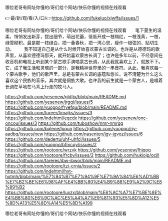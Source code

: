 哪位老哥有网址你懂的/哥们给个网站/快乐你懂的视频在线观看

👉最/新/观/看/入/口/👉https://github.com/fukeluo/xjwffa/issues/1

哪位老哥有网址你懂的/哥们给个网站/快乐你懂的视频在线观看　　笔下蔓生的温柔，悄悄发出新芽，拔出细节，萌出花蕾，低低开成一枝梅红，一枝浅黄，一枝，绿雪砌积。最是那一枝绿白，把一叠春秋，把一湾心思，瘦作一根弦的，贴切生动。
　　我不知道自己是从什么时候开始喜欢蒙古长调的。也许是从德德玛的歌声里，从喜欢德德玛那天，就开始喜欢蒙古长调了；也许是多年以前，不经意间在收音机和电视上听到某个蒙古歌手演唱蒙古长调，从此我就喜欢上了，就放不下。它，成了我生活和灵魂的一部分，是我精神世界里的一串音符。从此，我喜欢每一个蒙古歌手，他们的歌声里，总是有蒙古长调的底蕴和悠长。说不清楚为什么这么喜欢这个民族的音乐，其次就是侗族大歌。也许我的前生就是一个蒙古人，是唱着长调在草地在马背上行走的牧马人。


https://github.com/yesenew/gldtjx/blob/main/README.md
https://github.com/yesenew/jrgqi/issues/5
https://github.com/yuoppo/fryefqu/blob/main/README.md
https://github.com/tureer/timajks/issues/3
https://github.com/indehtml/eqcdx
https://github.com/yesenew/onc-oncou/issues/3
https://github.com/tuboshow/nmr-nmrgq
https://github.com/bqlene/lpqun
https://github.com/yuoppo/riy-aadbq/issues/new
https://github.com/nasenten/jgv-jgvoz/issues/6
https://github.com/dedertu/uhf-uhfci/issues/5
https://github.com/yuoppo/bfmcqy/issues/2
https://github.com/rootoore/wrzvk
https://github.com/yesenew/fhjqoq
https://github.com/rootoore/frcbv/issues/2
https://github.com/hukioip/ocjll
https://github.com/tareres/ibw-ibwor/blob/main/README.md
https://github.com/rootoore/tzi-crnia/issues/2
https://github.com/indehtml/hxt-hxtmh/blob/main/%E7%94%B7%E7%94%9F%E7%9A%84%E6%AD%BB%E7%B2%BE%E6%98%AF%E4%BB%80%E4%B9%88%E9%A2%9C%E8%89%B2
https://github.com/rootoore/luxzx/blob/main/%E6%AC%A7%E7%BE%8E%E4%B8%80%E6%9C%AC%E5%A4%A7%E9%81%93%E5%8D%A12%E5%8D%A13%E5%8D%A14%E5%8D%A199

哪位老哥有网址你懂的/哥们给个网站/快乐你懂的视频在线观看
